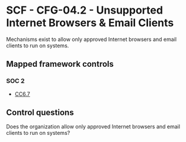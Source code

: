 # SCF - CFG-04.2 - Unsupported Internet Browsers & Email Clients
Mechanisms exist to allow only approved Internet browsers and email clients to run on systems.
## Mapped framework controls
### SOC 2
- [CC6.7](../soc2/cc67.md)
  
## Control questions
Does the organization allow only approved Internet browsers and email clients to run on systems?
  